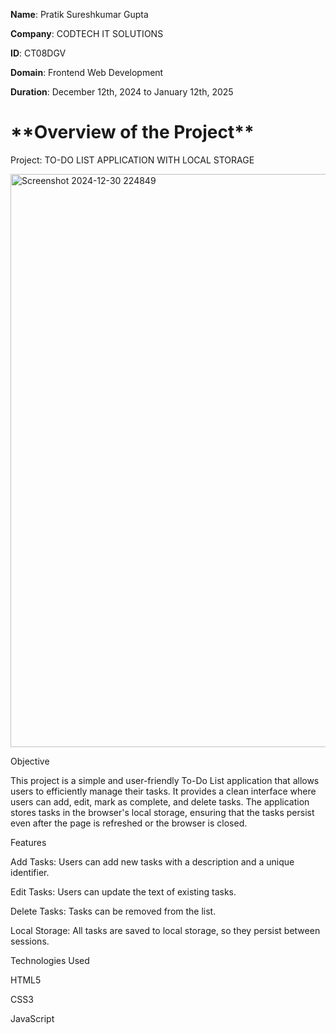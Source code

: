 **Name**:  Pratik Sureshkumar Gupta

**Company**: CODTECH IT SOLUTIONS

**ID**: CT08DGV

**Domain**: Frontend Web Development

**Duration**: December 12th, 2024 to January 12th, 2025

<h1>**Overview of the Project**</h1>

Project: TO-DO LIST APPLICATION WITH LOCAL STORAGE

<img width="917" alt="Screenshot 2024-12-30 224849" src="https://github.com/user-attachments/assets/cff85365-2d15-4501-b891-e8d4650526fc" />

Objective

This project is a simple and user-friendly To-Do List application that allows users to efficiently manage their tasks. It provides a clean interface where users can add, edit, mark as complete, and delete tasks. The application stores tasks in the browser's local storage, ensuring that the tasks persist even after the page is refreshed or the browser is closed.

Features

Add Tasks: Users can add new tasks with a description and a unique identifier.

Edit Tasks: Users can update the text of existing tasks.

Delete Tasks: Tasks can be removed from the list.

Local Storage: All tasks are saved to local storage, so they persist between sessions.

Technologies Used

HTML5

CSS3

JavaScript

